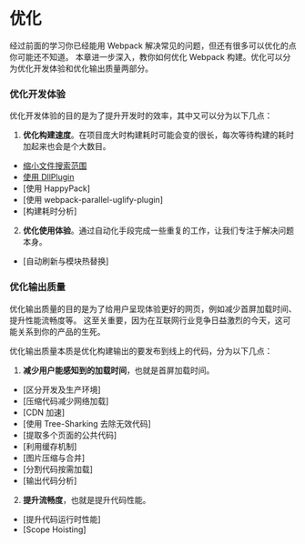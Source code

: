 # 优化
经过前面的学习你已经能用 Webpack 解决常见的问题，但还有很多可以优化的点你可能还不知道。
本章进一步深入，教你如何优化 Webpack 构建。优化可以分为优化开发体验和优化输出质量两部分。

### 优化开发体验
优化开发体验的目的是为了提升开发时的效率，其中又可以分为以下几点：

1. **优化构建速度**。在项目庞大时构建耗时可能会变的很长，每次等待构建的耗时加起来也会是个大数目。
  - [缩小文件搜索范围](缩小文件搜索范围.md)
  - [使用 DllPlugin](使用DllPlugin.md)
  - [使用 HappyPack]
  - [使用 webpack-parallel-uglify-plugin]
  - [构建耗时分析]
  
2. **优化使用体验**。通过自动化手段完成一些重复的工作，让我们专注于解决问题本身。
  - [自动刷新与模块热替换]

### 优化输出质量
优化输出质量的目的是为了给用户呈现体验更好的网页，例如减少首屏加载时间、提升性能流畅度等。
这至关重要，因为在互联网行业竞争日益激烈的今天，这可能关系到你的产品的生死。

优化输出质量本质是优化构建输出的要发布到线上的代码，分为以下几点：

1. **减少用户能感知到的加载时间**，也就是首屏加载时间。
  - [区分开发及生产环境]
  - [压缩代码减少网络加载]
  - [CDN 加速]
  - [使用 Tree-Sharking 去除无效代码]
  - [提取多个页面的公共代码]
  - [利用缓存机制]
  - [图片压缩与合并]
  - [分割代码按需加载]
  - [输出代码分析]
  
2. **提升流畅度**，也就是提升代码性能。
  - [提升代码运行时性能]
  - [Scope Hoisting]



